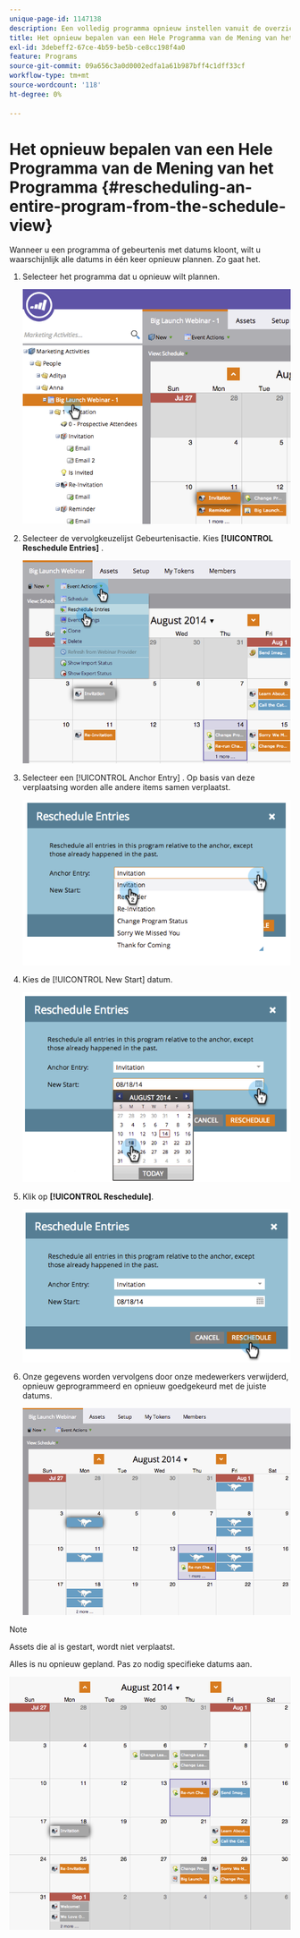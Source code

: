 ```yaml
---
unique-page-id: 1147138
description: Een volledig programma opnieuw instellen vanuit de overzichtsweergave - Marketo-documenten - Productdocumentatie
title: Het opnieuw bepalen van een Hele Programma van de Mening van het Programma
exl-id: 3debeff2-67ce-4b59-be5b-ce8cc198f4a0
feature: Programs
source-git-commit: 09a656c3a0d0002edfa1a61b987bff4c1dff33cf
workflow-type: tm+mt
source-wordcount: '118'
ht-degree: 0%

---
```


# Het opnieuw bepalen van een Hele Programma van de Mening van het Programma {#rescheduling-an-entire-program-from-the-schedule-view}

Wanneer u een programma of gebeurtenis met datums kloont, wilt u waarschijnlijk alle datums in één keer opnieuw plannen. Zo gaat het.

1. Selecteer het programma dat u opnieuw wilt plannen.

   ![](assets/image2014-9-23-15-3a15-3a18.png)

1. Selecteer de vervolgkeuzelijst Gebeurtenisactie. Kies **[!UICONTROL Reschedule Entries]** .

   ![](assets/image2014-9-23-15-3a15-3a53.png)

1. Selecteer een [!UICONTROL Anchor Entry] . Op basis van deze verplaatsing worden alle andere items samen verplaatst.

   ![](assets/image2014-9-23-15-3a18-3a23.png)

1. Kies de [!UICONTROL New Start] datum.

   ![](assets/image2014-9-23-15-3a18-3a37.png)

1. Klik op **[!UICONTROL Reschedule]**.

   ![](assets/image2014-9-23-15-3a18-3a54.png)

1. Onze gegevens worden vervolgens door onze medewerkers verwijderd, opnieuw geprogrammeerd en opnieuw goedgekeurd met de juiste datums.

   ![](assets/image2014-9-23-15-3a19-3a1.png)

>[!NOTE]
>
>Assets die al is gestart, wordt niet verplaatst.

Alles is nu opnieuw gepland. Pas zo nodig specifieke datums aan.

![](assets/image2014-9-23-15-3a19-3a58.png)
